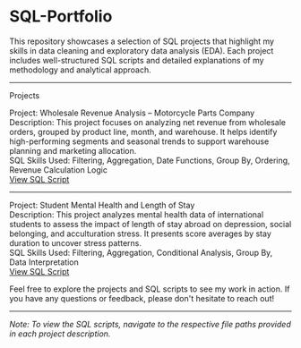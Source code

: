 # SQL-Portfolio
This repository showcases a selection of SQL projects that highlight my skills in data cleaning and exploratory data analysis (EDA). Each project includes well-structured SQL scripts and detailed explanations of my methodology and analytical approach.

---

Projects

Project: Wholesale Revenue Analysis – Motorcycle Parts Company  
Description: This project focuses on analyzing net revenue from wholesale orders, grouped by product line, month, and warehouse. It helps identify high-performing segments and seasonal trends to support warehouse planning and marketing allocation.  
SQL Skills Used: Filtering, Aggregation, Date Functions, Group By, Ordering, Revenue Calculation Logic  
[View SQL Script](./wholesale_revenue_analysis/wholesale_revenue_analysis.sql)

---

Project: Student Mental Health and Length of Stay  
Description: This project analyzes mental health data of international students to assess the impact of length of stay abroad on depression, social belonging, and acculturation stress. It presents score averages by stay duration to uncover stress patterns.  
SQL Skills Used: Filtering, Aggregation, Conditional Analysis, Group By, Data Interpretation  
[View SQL Script](./student_mental_health_analysis/mental_health_analysis.sql)

Feel free to explore the projects and SQL scripts to see my work in action. If you have any questions or feedback, please don't hesitate to reach out!

---

*Note: To view the SQL scripts, navigate to the respective file paths provided in each project description.*

